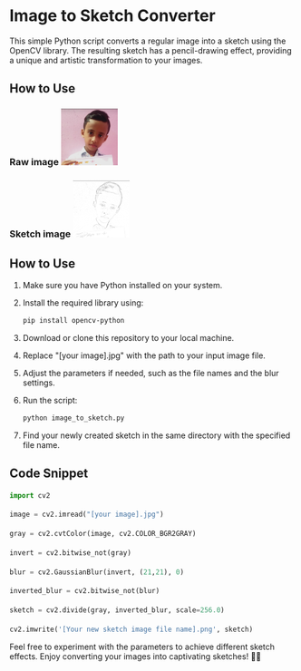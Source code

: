# Image to Sketch Converter

This simple Python script converts a regular image into a sketch using the OpenCV library. The resulting sketch has a pencil-drawing effect, providing a unique and artistic transformation to your images.


## How to Use

### Raw image            <img src="Pratyush/Pratyush.jpg" alt="Raw image" height="100px" width="auto">

### Sketch image             <img src="Pratyush/Pratyush_skech.png" alt="Sketch image" height="100px" width="auto">

## How to Use

1. Make sure you have Python installed on your system.
2. Install the required library using:

    ```bash
    pip install opencv-python
    ```

3. Download or clone this repository to your local machine.

4. Replace "[your image].jpg" with the path to your input image file.

5. Adjust the parameters if needed, such as the file names and the blur settings.

6. Run the script:

    ```bash
    python image_to_sketch.py
    ```

7. Find your newly created sketch in the same directory with the specified file name.

## Code Snippet

```python
import cv2

image = cv2.imread("[your image].jpg")

gray = cv2.cvtColor(image, cv2.COLOR_BGR2GRAY)

invert = cv2.bitwise_not(gray)

blur = cv2.GaussianBlur(invert, (21,21), 0)

inverted_blur = cv2.bitwise_not(blur)

sketch = cv2.divide(gray, inverted_blur, scale=256.0)

cv2.imwrite('[Your new sketch image file name].png', sketch)
```

Feel free to experiment with the parameters to achieve different sketch effects. Enjoy converting your images into captivating sketches! 🎨✨

